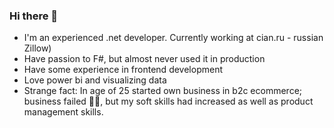 ### Hi there 👋

- I'm an experienced .net developer. Currently working at cian.ru - russian Zillow)
- Have passion to F#, but almost never used it in production
- Have some experience in frontend development
- Love power bi and visualizing data
- Strange fact: In age of 25 started own business in b2c ecommerce; business failed 🤦‍♂️, but my soft skills had increased as well as product management skills. 

